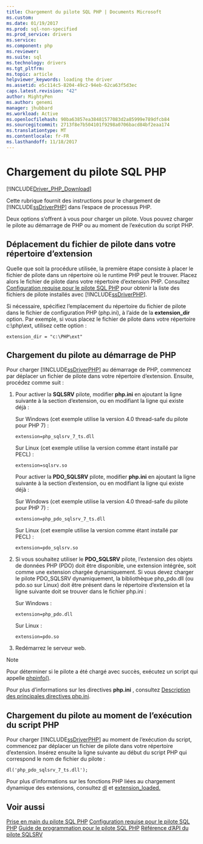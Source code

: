 ```yaml
---
title: Chargement du pilote SQL PHP | Documents Microsoft
ms.custom: 
ms.date: 01/19/2017
ms.prod: sql-non-specified
ms.prod_service: drivers
ms.service: 
ms.component: php
ms.reviewer: 
ms.suite: sql
ms.technology: drivers
ms.tgt_pltfrm: 
ms.topic: article
helpviewer_keywords: loading the driver
ms.assetid: e5c114c5-8204-49c2-94eb-62ca63f5d3ec
caps.latest.revision: "42"
author: MightyPen
ms.author: genemi
manager: jhubbard
ms.workload: Active
ms.openlocfilehash: 90ba63857ea38481577083d2a85999e789dfcb84
ms.sourcegitcommit: 2713f8e7b504101f9298a0706bacd84bf2eaa174
ms.translationtype: MT
ms.contentlocale: fr-FR
ms.lasthandoff: 11/18/2017
---
```

# <a name="loading-the-php-sql-driver"></a>Chargement du pilote SQL PHP
[!INCLUDE[Driver_PHP_Download](../../includes/driver_php_download.md)]

Cette rubrique fournit des instructions pour le chargement de [!INCLUDE[ssDriverPHP](../../includes/ssdriverphp_md.md)] dans l’espace de processus PHP.  
  
Deux options s’offrent à vous pour charger un pilote. Vous pouvez charger le pilote au démarrage de PHP ou au moment de l’exécution du script PHP.  
  
## <a name="moving-the-driver-file-into-your-extension-directory"></a>Déplacement du fichier de pilote dans votre répertoire d’extension  
Quelle que soit la procédure utilisée, la première étape consiste à placer le fichier de pilote dans un répertoire où le runtime PHP peut le trouver. Placez alors le fichier de pilote dans votre répertoire d’extension PHP. Consultez [Configuration requise pour le pilote SQL PHP](../../connect/php/system-requirements-for-the-php-sql-driver.md) pour obtenir la liste des fichiers de pilote installés avec [!INCLUDE[ssDriverPHP](../../includes/ssdriverphp_md.md)].  
  
Si nécessaire, spécifiez l’emplacement du répertoire du fichier de pilote dans le fichier de configuration PHP (php.ini), à l’aide de la **extension_dir** option. Par exemple, si vous placez le fichier de pilote dans votre répertoire c:\php\ext, utilisez cette option :  
  
```  
extension_dir = "c:\PHP\ext"  
```  
  
## <a name="loading-the-driver-at-php-startup"></a>Chargement du pilote au démarrage de PHP  
Pour charger [!INCLUDE[ssDriverPHP](../../includes/ssdriverphp_md.md)] au démarrage de PHP, commencez par déplacer un fichier de pilote dans votre répertoire d’extension. Ensuite, procédez comme suit :  
  
1.  Pour activer la **SQLSRV** pilote, modifier **php.ini** en ajoutant la ligne suivante à la section d’extension, ou en modifiant la ligne qui existe déjà :  
  
    Sur Windows (cet exemple utilise la version 4.0 thread-safe du pilote pour PHP 7) : 
    ```  
    extension=php_sqlsrv_7_ts.dll  
    ```  
    Sur Linux (cet exemple utilise la version comme étant installé par PECL) : 
    ```  
    extension=sqlsrv.so  
    ```  
    Pour activer la **PDO_SQLSRV** pilote, modifier **php.ini** en ajoutant la ligne suivante à la section d’extension, ou en modifiant la ligne qui existe déjà :  
  
    Sur Windows (cet exemple utilise la version 4.0 thread-safe du pilote pour PHP 7) :
    ```  
    extension=php_pdo_sqlsrv_7_ts.dll  
    ```  
    Sur Linux (cet exemple utilise la version comme étant installé par PECL) :
    ```  
    extension=pdo_sqlsrv.so  
    ```  
  
2.  Si vous souhaitez utiliser le **PDO_SQLSRV** pilote, l’extension des objets de données PHP (PDO) doit être disponible, une extension intégrée, soit comme une extension chargée dynamiquement. Si vous devez charger le pilote PDO_SQLSRV dynamiquement, la bibliothèque php_pdo.dll (ou pdo.so sur Linux) doit être présent dans le répertoire d’extension et la ligne suivante doit se trouver dans le fichier php.ini :

    Sur Windows :  
    ```
    extension=php_pdo.dll  
    ```  
    Sur Linux :  
    ```
    extension=pdo.so  
    ```  
  
3.  Redémarrez le serveur web.  
  
> [!NOTE]  
> Pour déterminer si le pilote a été chargé avec succès, exécutez un script qui appelle [phpinfo()](http://go.microsoft.com/fwlink/?LinkId=108678).  
  
Pour plus d’informations sur les directives **php.ini** , consultez [Description des principales directives php.ini](http://go.microsoft.com/fwlink/?LinkId=105817).  
  
## <a name="loading-the-driver-at-php-script-runtime"></a>Chargement du pilote au moment de l’exécution du script PHP  
Pour charger [!INCLUDE[ssDriverPHP](../../includes/ssdriverphp_md.md)] au moment de l’exécution du script, commencez par déplacer un fichier de pilote dans votre répertoire d’extension. Insérez ensuite la ligne suivante au début du script PHP qui correspond le nom de fichier du pilote :  
  
```  
dl('php_pdo_sqlsrv_7_ts.dll');  
```  
  
Pour plus d’informations sur les fonctions PHP liées au chargement dynamique des extensions, consultez [dl](http://go.microsoft.com/fwlink/?LinkId=105818) et [extension_loaded.](http://go.microsoft.com/fwlink/?LinkId=105819)  
  
## <a name="see-also"></a>Voir aussi  
[Prise en main du pilote SQL PHP](../../connect/php/getting-started-with-the-php-sql-driver.md)
[Configuration requise pour le pilote SQL PHP](../../connect/php/system-requirements-for-the-php-sql-driver.md)
[Guide de programmation pour le pilote SQL PHP](../../connect/php/programming-guide-for-php-sql-driver.md)
[Référence d’API du pilote SQLSRV](../../connect/php/sqlsrv-driver-api-reference.md)  
  
